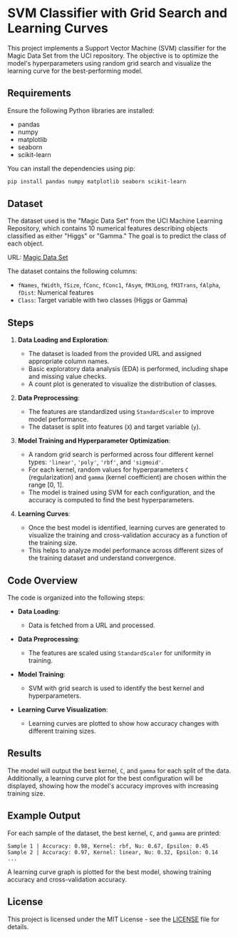 # SVM Classifier with Grid Search and Learning Curves

This project implements a Support Vector Machine (SVM) classifier for the Magic Data Set from the UCI repository. The objective is to optimize the model's hyperparameters using random grid search and visualize the learning curve for the best-performing model.

## Requirements

Ensure the following Python libraries are installed:

- pandas
- numpy
- matplotlib
- seaborn
- scikit-learn

You can install the dependencies using pip:

```bash
pip install pandas numpy matplotlib seaborn scikit-learn
```

## Dataset

The dataset used is the "Magic Data Set" from the UCI Machine Learning Repository, which contains 10 numerical features describing objects classified as either "Higgs" or "Gamma." The goal is to predict the class of each object.

URL: [Magic Data Set](https://archive.ics.uci.edu/ml/machine-learning-databases/magic/magic04.data)

The dataset contains the following columns:

- `fNames`, `fWidth`, `fSize`, `fConc`, `fConc1`, `fAsym`, `fM3Long`, `fM3Trans`, `fAlpha`, `fDist`: Numerical features
- `Class`: Target variable with two classes (Higgs or Gamma)

## Steps

1. **Data Loading and Exploration**:
   - The dataset is loaded from the provided URL and assigned appropriate column names.
   - Basic exploratory data analysis (EDA) is performed, including shape and missing value checks.
   - A count plot is generated to visualize the distribution of classes.

2. **Data Preprocessing**:
   - The features are standardized using `StandardScaler` to improve model performance.
   - The dataset is split into features (`X`) and target variable (`y`).

3. **Model Training and Hyperparameter Optimization**:
   - A random grid search is performed across four different kernel types: `'linear'`, `'poly'`, `'rbf'`, and `'sigmoid'`.
   - For each kernel, random values for hyperparameters `C` (regularization) and `gamma` (kernel coefficient) are chosen within the range [0, 1].
   - The model is trained using SVM for each configuration, and the accuracy is computed to find the best hyperparameters.

4. **Learning Curves**:
   - Once the best model is identified, learning curves are generated to visualize the training and cross-validation accuracy as a function of the training size.
   - This helps to analyze model performance across different sizes of the training dataset and understand convergence.

## Code Overview

The code is organized into the following steps:

- **Data Loading**: 
   - Data is fetched from a URL and processed.
  
- **Data Preprocessing**: 
   - The features are scaled using `StandardScaler` for uniformity in training.
  
- **Model Training**: 
   - SVM with grid search is used to identify the best kernel and hyperparameters.

- **Learning Curve Visualization**: 
   - Learning curves are plotted to show how accuracy changes with different training sizes.

## Results

The model will output the best kernel, `C`, and `gamma` for each split of the data. Additionally, a learning curve plot for the best configuration will be displayed, showing how the model's accuracy improves with increasing training size.

## Example Output

For each sample of the dataset, the best kernel, `C`, and `gamma` are printed:

```
Sample 1 | Accuracy: 0.98, Kernel: rbf, Nu: 0.67, Epsilon: 0.45
Sample 2 | Accuracy: 0.97, Kernel: linear, Nu: 0.32, Epsilon: 0.14
...
```

A learning curve graph is plotted for the best model, showing training accuracy and cross-validation accuracy.

## License

This project is licensed under the MIT License - see the [LICENSE](LICENSE) file for details.

